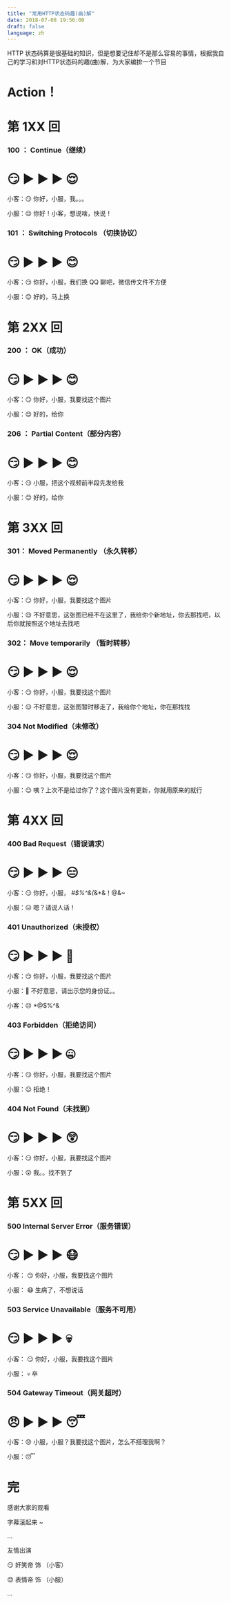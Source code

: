 ```yaml
---
title: "常用HTTP状态码趣(曲)解"
date: 2018-07-08 19:56:00
draft: false
language: zh
---
```



HTTP 状态码算是很基础的知识，但是想要记住却不是那么容易的事情，根据我自己的学习和对HTTP状态码的趣(曲)解，为大家编排一个节目

# Action！


# 第 1XX 回
### 100 ： Continue（继续）
# 😏  ▶️ ▶️ ▶️ 😌
小客：😏 你好，小服，我。。。

小服：😌 你好！小客，想说啥，快说！

### 101 ： Switching Protocols （切换协议）
# 😏  ▶️ ▶️ ▶️ 😊
小客：😏 你好，小服，我们换 QQ 聊吧，微信传文件不方便

小服：😊 好的，马上换


# 第  2XX 回
### 200 ： OK（成功）
# 😏  ▶️ ▶️ ▶️ 😊
小客：😏 你好，小服，我要找这个图片

小服：😊 好的，给你

### 206 ： Partial Content（部分内容）
# 😏  ▶️ ▶️ ▶️ 😊
小客：😏 小服，把这个视频前半段先发给我

小服：😊 好的，给你



# 第 3XX 回

### 301： Moved Permanently （永久转移）
# 😏  ▶️ ▶️ ▶️ 😌
小客：😏 你好，小服，我要找这个图片

小服：😌 不好意思，这张图已经不在这里了，我给你个新地址，你去那找吧，以后你就按照这个地址去找吧

### 302： Move temporarily （暂时转移）
# 😏  ▶️ ▶️ ▶️ 😌
小客：😏 你好，小服，我要找这个图片

小服：😌 不好意思，这张图暂时移走了，我给你个地址，你在那找找

### 304 Not Modified（未修改）
# 😏  ▶️ ▶️ ▶️ 😌
小客：😏 你好，小服，我要找这个图片

小服：😌 咦？上次不是给过你了？这个图片没有更新，你就用原来的就行

# 第  4XX 回

### 400 Bad Request（错误请求）
# 😏  ▶️ ▶️ ▶️ 😑
小客：😏 你好，小服， *#$%^&(*&*&！@&~ 

小服：😑 嗯？请说人话！

### 401 Unauthorized（未授权）
# 😏  ▶️ ▶️ ▶️ 🤔
小客：😏 你好，小服，我要找这个图片

小服：🤔 不好意思，请出示您的身份证。。

小客：☹️ *@$%^&

### 403 Forbidden（拒绝访问）
# 😏  ▶️ ▶️ ▶️ 🤐
小客：😏 你好，小服，我要找这个图片

小服：☹️ 拒绝！

### 404 Not Found（未找到）
# 😏  ▶️ ▶️ ▶️ 😲
小客：😏 你好，小服，我要找这个图片

小服：😲 我。。找不到了

# 第 5XX 回

### 500 Internal Server Error（服务错误）
# 😏  ▶️ ▶️ ▶️ 😷
小客： 😏 你好，小服，我要找这个图片

小服： 😷 生病了，不想说话

### 503 Service Unavailable（服务不可用）
# 😏  ▶️ ▶️ ▶️ 💀
小客： 😏 你好，小服，我要找这个图片

小服： 💀 卒


### 504 Gateway Timeout（网关超时）
#  😠  ▶️ ▶️ ▶️ 😴
小客：😠 小服，小服？我要找这个图片，怎么不搭理我啊？

小服：😴

# 完
感谢大家的观看 

字幕滚起来 ~

...

友情出演

😏 奸笑帝 饰 （小客）

😊 表情帝 饰 （小服）

...